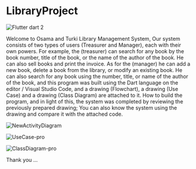 # LibraryProject

![Flutter   dart 2](https://user-images.githubusercontent.com/107370302/175810341-3edf152f-6349-4360-85b7-54762db11cbc.png)





Welcome to Osama and Turki Library Management System, Our system consists of two types of users (Treasurer and Manager), each with their own powers. For example, the (treasurer) can search for any book by the book number, title of the book, or the name of the author of the book. He can also sell books and print the invoice. As for the (manager) he can add a new book, delete a book from the library, or modify an existing book. He can also search for any book using the number, title, or name of the author of the book, and this program was built using the Dart language on the editor / Visual Studio Code, and a drawing (Flowchart), a drawing (Use Case) and a drawing (Class Diagram) are attached to it. How to build the program, and in light of this, the system was completed by reviewing the previously prepared drawing; You can also know the system using the drawing and compare it with the attached code.

![NewActivityDiagram](https://user-images.githubusercontent.com/107370302/175811633-865c69af-e8f0-4ca3-a0fa-cc709cf65996.png)




![UseCase-pro](https://user-images.githubusercontent.com/107370302/175810334-fab482cd-da5b-4469-a1cb-e5d9d9d6fcd7.jpg)


![ClassDiagram-pro](https://user-images.githubusercontent.com/107370302/175810336-7232c3b5-44d6-4cce-bdbd-8d8d50fdad50.jpg)


Thank you ...
